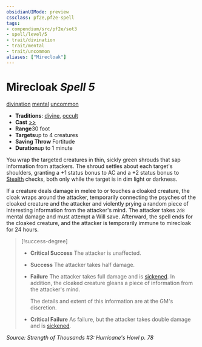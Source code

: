 ```yaml
---
obsidianUIMode: preview
cssclass: pf2e,pf2e-spell
tags:
- compendium/src/pf2e/sot3
- spell/level/5
- trait/divination
- trait/mental
- trait/uncommon
aliases: ["Mirecloak"]
---
```

# Mirecloak *Spell 5*   
[divination](/rules/traits/divination.md)  [mental](/rules/traits/mental.md)  [uncommon](/rules/traits/uncommon.md)  

- **Traditions**: [divine](/rules/traits/divine.md), [occult](/rules/traits/occult.md)
- **Cast** [>>](/rules/core-rulebook/chapter-9-playing-the-game.md#Actions "Two-Action") 
- **Range**30 foot
- **Targets**up to 4 creatures
- **Saving Throw** Fortitude
- **Duration**up to 1 minute

You wrap the targeted creatures in thin, sickly green shrouds that sap information from attackers. The shroud settles about each target's shoulders, granting a +1 status bonus to AC and a +2 status bonus to [Stealth](/compendium/skills.md#Stealth) checks, both only while the target is in dim light or darkness.

If a creature deals damage in melee to or touches a cloaked creature, the cloak wraps around the attacker, temporarily connecting the psyches of the cloaked creature and the attacker and violently prying a random piece of interesting information from the attacker's mind. The attacker takes `2d8` mental damage and must attempt a Will save. Afterward, the spell ends for the cloaked creature, and the attacker is temporarily immune to mirecloak for 24 hours.

> [!success-degree] 
> - **Critical Success** The attacker is unaffected.
> - **Success** The attacker takes half damage.
> - **Failure** The attacker takes full damage and is [sickened](/rules/conditions.md#Sickened). In addition, the cloaked creature gleans a piece of information from the attacker's mind.
>
>    The details and extent of this information are at the GM's discretion.
> - **Critical Failure** As failure, but the attacker takes double damage and is [sickened](/rules/conditions.md#Sickened).

*Source: Strength of Thousands #3: Hurricane's Howl p. 78*
